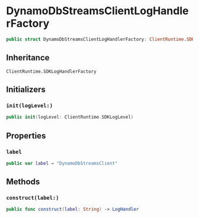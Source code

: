# DynamoDbStreamsClientLogHandlerFactory

``` swift
public struct DynamoDbStreamsClientLogHandlerFactory: ClientRuntime.SDKLogHandlerFactory 
```

## Inheritance

`ClientRuntime.SDKLogHandlerFactory`

## Initializers

### `init(logLevel:)`

``` swift
public init(logLevel: ClientRuntime.SDKLogLevel) 
```

## Properties

### `label`

``` swift
public var label = "DynamoDbStreamsClient"
```

## Methods

### `construct(label:)`

``` swift
public func construct(label: String) -> LogHandler 
```
